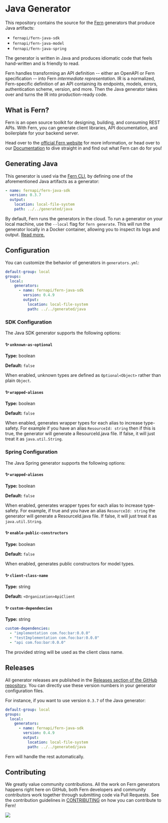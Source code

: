 # Java Generator

This repository contains the source for the [Fern]([https://buildwithfern.com](https://www.buildwithfern.com/?utm_source=github&utm_medium=readme&utm_campaign=fern-java&utm_content=repo-contains)) generators that produce Java artifacts:

- `fernapi/fern-java-sdk`
- `fernapi/fern-java-model`
- `fernapi/fern-java-spring`

The generator is written in Java and produces idiomatic code that feels hand-written and is friendly to read.

Fern handles transforming an API definition -- either an OpenAPI or Fern specification -- into Fern _intermediate representation_. IR is a normalized, Fern-specific definition of an API containing its endpoints, models, errors, authentication scheme, version, and more. Then the Java generator takes over and turns the IR into production-ready code.

## What is Fern?

Fern is an open source toolkit for designing, building, and consuming REST APIs. With Fern, you can generate client libraries, API documentation, and boilerplate for your backend server.

Head over to the [official Fern website](https://www.buildwithfern.com/?utm_source=github&utm_medium=readme&utm_campaign=fern-java&utm_content=homepage) for more information, or head over to our [Documentation](https://www.buildwithfern.com/docs/intro?utm_source=github&utm_medium=readme&utm_campaign=fern-java&utm_content=documentation) to dive straight in and find out what Fern can do for you!

## Generating Java

This generator is used via the [Fern CLI](https://github.com/fern-api/fern), by defining one of the aforementioned Java artifacts as a generator:

```yml
- name: fernapi/fern-java-sdk
  version: 0.3.7
  output:
    location: local-file-system
    path: ../../generated/java
```

By default, Fern runs the generators in the cloud. To run a generator on your local machine, use the `--local` flag for `fern generate`. This will run the generator locally in a Docker container, allowing you to inspect its logs and output. [Read more.](https://buildwithfern.com/docs/compiler/cli-reference#running-locally)

## Configuration

You can customize the behavior of generators in `generators.yml`:

```yml
default-group: local
groups:
  local:
    generators:
      - name: fernapi/fern-java-sdk
        version: 0.4.9
        output:
          location: local-file-system
          path: ../../generated/java
```

### SDK Configuration

The Java SDK generator supports the following options:

#### ✨ `unknown-as-optional`

**Type:** boolean

**Default:** `false`

When enabled, unknown types are defined as `Optional<Object>` rather than plain `Object`.

#### ✨ `wrapped-aliases`

**Type:** boolean

**Default:** `false`

When enabled, generates wrapper types for each alias to increase type-safety. For example if you have an alias `ResourceId: string` then if this is true, the generator will generate a ResourceId.java file. If false, it will just treat it as `java.util.String`.

### Spring Configuration

The Java Spring generator supports the following options:

#### ✨ `wrapped-aliases`

**Type:** boolean

**Default:** `false`

When enabled, generates wrapper types for each alias to increase type-safety. For example, if true and you have an alias `ResourceId: string` the generator will generate a ResourceId.java file. If false, it will just treat it as `java.util.String`.

#### ✨ `enable-public-constructors`

**Type:** boolean

**Default:** `false`

When enabled, generates public constructors for model types.

#### ✨ `client-class-name`

**Type:** string

**Default:** `<Organization>ApiClient`

#### ✨ `custom-dependencies`

**Type:** string

```yaml
custom-dependencies: 
  - "implementation com.foo:bar:0.0.0"
  - "testImplementation com.foo:bar:0.0.0"
  - "api com.foo:bar:0.0.0"
```

The provided string will be used as the client class name. 

## Releases

All generator releases are published in the [Releases section of the GitHub repository](https://github.com/fern-api/fern-java/releases). You can directly use these version numbers in your generator configuration files.

For instance, if you want to use version `0.3.7` of the Java generator:

```yaml
default-group: local
groups:
  local:
    generators:
      - name: fernapi/fern-java-sdk
        version: 0.4.9
        output:
          location: local-file-system
          path: ../../generated/java
```

Fern will handle the rest automatically.

## Contributing

We greatly value community contributions. All the work on Fern generators happens right here on GitHub, both Fern developers and community contributors work together through submitting code via Pull Requests. See the contribution guidelines in [CONTRIBUTING](./CONTRIBUTING.md) on how you can contribute to Fern!

<a href="https://github.com/fern-api/fern-java/graphs/contributors">
  <img src="https://contrib.rocks/image?repo=fern-api/fern-java" />
</a>
